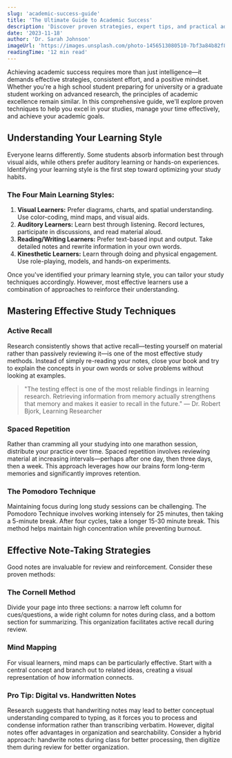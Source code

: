 ```yaml
---
slug: 'academic-success-guide'
title: 'The Ultimate Guide to Academic Success'
description: 'Discover proven strategies, expert tips, and practical advice to excel in your academic journey with Grade Spark Academy''s comprehensive guide to academic success.'
date: '2023-11-18'
author: 'Dr. Sarah Johnson'
imageUrl: 'https://images.unsplash.com/photo-1456513080510-7bf3a84b82f8?ixlib=rb-4.0.3&ixid=MnwxMjA3fDB8MHxwaG90by1wYWdlfHx8fGVufDB8fHx8&auto=format&fit=crop&w=1200&q=80'
readingTime: '12 min read'
---
```


Achieving academic success requires more than just intelligence—it demands effective strategies, consistent effort, and a positive mindset. Whether you're a high school student preparing for university or a graduate student working on advanced research, the principles of academic excellence remain similar. In this comprehensive guide, we'll explore proven techniques to help you excel in your studies, manage your time effectively, and achieve your academic goals.

## Understanding Your Learning Style

Everyone learns differently. Some students absorb information best through visual aids, while others prefer auditory learning or hands-on experiences. Identifying your learning style is the first step toward optimizing your study habits.

### The Four Main Learning Styles:

1. **Visual Learners:** Prefer diagrams, charts, and spatial understanding. Use color-coding, mind maps, and visual aids.
2. **Auditory Learners:** Learn best through listening. Record lectures, participate in discussions, and read material aloud.
3. **Reading/Writing Learners:** Prefer text-based input and output. Take detailed notes and rewrite information in your own words.
4. **Kinesthetic Learners:** Learn through doing and physical engagement. Use role-playing, models, and hands-on experiments.

Once you've identified your primary learning style, you can tailor your study techniques accordingly. However, most effective learners use a combination of approaches to reinforce their understanding.

## Mastering Effective Study Techniques

### Active Recall

Research consistently shows that active recall—testing yourself on material rather than passively reviewing it—is one of the most effective study methods. Instead of simply re-reading your notes, close your book and try to explain the concepts in your own words or solve problems without looking at examples.

> "The testing effect is one of the most reliable findings in learning research. Retrieving information from memory actually strengthens that memory and makes it easier to recall in the future." — Dr. Robert Bjork, Learning Researcher

### Spaced Repetition

Rather than cramming all your studying into one marathon session, distribute your practice over time. Spaced repetition involves reviewing material at increasing intervals—perhaps after one day, then three days, then a week. This approach leverages how our brains form long-term memories and significantly improves retention.

### The Pomodoro Technique

Maintaining focus during long study sessions can be challenging. The Pomodoro Technique involves working intensely for 25 minutes, then taking a 5-minute break. After four cycles, take a longer 15-30 minute break. This method helps maintain high concentration while preventing burnout.

## Effective Note-Taking Strategies

Good notes are invaluable for review and reinforcement. Consider these proven methods:

### The Cornell Method

Divide your page into three sections: a narrow left column for cues/questions, a wide right column for notes during class, and a bottom section for summarizing. This organization facilitates active recall during review.

### Mind Mapping

For visual learners, mind maps can be particularly effective. Start with a central concept and branch out to related ideas, creating a visual representation of how information connects.

### Pro Tip: Digital vs. Handwritten Notes

Research suggests that handwriting notes may lead to better conceptual understanding compared to typing, as it forces you to process and condense information rather than transcribing verbatim. However, digital notes offer advantages in organization and searchability. Consider a hybrid approach: handwrite notes during class for better processing, then digitize them during review for better organization.
